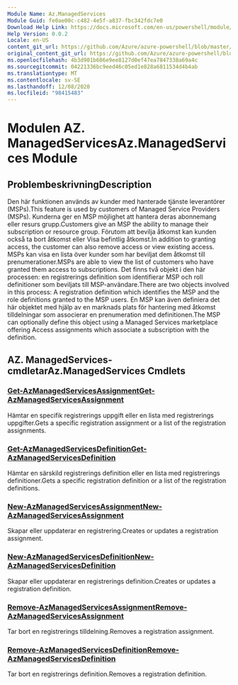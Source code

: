 ```yaml
---
Module Name: Az.ManagedServices
Module Guid: fe0ae00c-c482-4e5f-a837-fbc342fdc7e0
Download Help Link: https://docs.microsoft.com/en-us/powershell/module/az.managedservices
Help Version: 0.0.2
Locale: en-US
content_git_url: https://github.com/Azure/azure-powershell/blob/master/src/ManagedServices/ManagedServices/help/Az.ManagedServices.md
original_content_git_url: https://github.com/Azure/azure-powershell/blob/master/src/ManagedServices/ManagedServices/help/Az.ManagedServices.md
ms.openlocfilehash: 4b3d901b606e9ee8127d0ef47ea7847338a69a4c
ms.sourcegitcommit: 04221336bc9eed46c05ed1e828a6811534d4b4ab
ms.translationtype: MT
ms.contentlocale: sv-SE
ms.lasthandoff: 12/08/2020
ms.locfileid: "98415483"
---
```

# <span data-ttu-id="0940d-101">Modulen AZ. ManagedServices</span><span class="sxs-lookup"><span data-stu-id="0940d-101">Az.ManagedServices Module</span></span>
## <span data-ttu-id="0940d-102">Problembeskrivning</span><span class="sxs-lookup"><span data-stu-id="0940d-102">Description</span></span>
<span data-ttu-id="0940d-103">Den här funktionen används av kunder med hanterade tjänste leverantörer (MSPs).</span><span class="sxs-lookup"><span data-stu-id="0940d-103">This feature is used by customers of Managed Service Providers (MSPs).</span></span> <span data-ttu-id="0940d-104">Kunderna ger en MSP möjlighet att hantera deras abonnemang eller resurs grupp.</span><span class="sxs-lookup"><span data-stu-id="0940d-104">Customers give an MSP the ability to manage their subscription or resource group.</span></span> <span data-ttu-id="0940d-105">Förutom att bevilja åtkomst kan kunden också ta bort åtkomst eller Visa befintlig åtkomst.</span><span class="sxs-lookup"><span data-stu-id="0940d-105">In addition to granting access, the customer can also remove access or view existing access.</span></span> <span data-ttu-id="0940d-106">MSPs kan visa en lista över kunder som har beviljat dem åtkomst till prenumerationer.</span><span class="sxs-lookup"><span data-stu-id="0940d-106">MSPs are able to view the list of customers who have granted them access to subscriptions.</span></span> <span data-ttu-id="0940d-107">Det finns två objekt i den här processen: en registrerings definition som identifierar MSP och roll definitioner som beviljats till MSP-användare.</span><span class="sxs-lookup"><span data-stu-id="0940d-107">There are two objects involved in this process: A registration definition which identifies the MSP and the role definitions granted to the MSP users.</span></span> <span data-ttu-id="0940d-108">En MSP kan även definiera det här objektet med hjälp av en marknads plats för hantering med åtkomst tilldelningar som associerar en prenumeration med definitionen.</span><span class="sxs-lookup"><span data-stu-id="0940d-108">The MSP can optionally define this object using a Managed Services marketplace offering Access assignments which associate a subscription with the definition.</span></span>

## <span data-ttu-id="0940d-109">AZ. ManagedServices-cmdletar</span><span class="sxs-lookup"><span data-stu-id="0940d-109">Az.ManagedServices Cmdlets</span></span>
### [<span data-ttu-id="0940d-110">Get-AzManagedServicesAssignment</span><span class="sxs-lookup"><span data-stu-id="0940d-110">Get-AzManagedServicesAssignment</span></span>](Get-AzManagedServicesAssignment.md)
<span data-ttu-id="0940d-111">Hämtar en specifik registrerings uppgift eller en lista med registrerings uppgifter.</span><span class="sxs-lookup"><span data-stu-id="0940d-111">Gets a specific registration assignment or a list of the registration assignments.</span></span>

### [<span data-ttu-id="0940d-112">Get-AzManagedServicesDefinition</span><span class="sxs-lookup"><span data-stu-id="0940d-112">Get-AzManagedServicesDefinition</span></span>](Get-AzManagedServicesDefinition.md)
<span data-ttu-id="0940d-113">Hämtar en särskild registrerings definition eller en lista med registrerings definitioner.</span><span class="sxs-lookup"><span data-stu-id="0940d-113">Gets a specific registration definition or a list of the registration definitions.</span></span>

### [<span data-ttu-id="0940d-114">New-AzManagedServicesAssignment</span><span class="sxs-lookup"><span data-stu-id="0940d-114">New-AzManagedServicesAssignment</span></span>](New-AzManagedServicesAssignment.md)
<span data-ttu-id="0940d-115">Skapar eller uppdaterar en registrering.</span><span class="sxs-lookup"><span data-stu-id="0940d-115">Creates or updates a registration assignment.</span></span>

### [<span data-ttu-id="0940d-116">New-AzManagedServicesDefinition</span><span class="sxs-lookup"><span data-stu-id="0940d-116">New-AzManagedServicesDefinition</span></span>](New-AzManagedServicesDefinition.md)
<span data-ttu-id="0940d-117">Skapar eller uppdaterar en registrerings definition.</span><span class="sxs-lookup"><span data-stu-id="0940d-117">Creates or updates a registration definition.</span></span>

### [<span data-ttu-id="0940d-118">Remove-AzManagedServicesAssignment</span><span class="sxs-lookup"><span data-stu-id="0940d-118">Remove-AzManagedServicesAssignment</span></span>](Remove-AzManagedServicesAssignment.md)
<span data-ttu-id="0940d-119">Tar bort en registrerings tilldelning.</span><span class="sxs-lookup"><span data-stu-id="0940d-119">Removes a registration assignment.</span></span>

### [<span data-ttu-id="0940d-120">Remove-AzManagedServicesDefinition</span><span class="sxs-lookup"><span data-stu-id="0940d-120">Remove-AzManagedServicesDefinition</span></span>](Remove-AzManagedServicesDefinition.md)
<span data-ttu-id="0940d-121">Tar bort en registrerings definition.</span><span class="sxs-lookup"><span data-stu-id="0940d-121">Removes a registration definition.</span></span>
